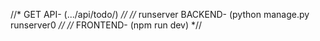 //* GET API-  (.../api/todo/) *//
//* runserver   BACKEND- (python manage.py runserver0 *//
//* FRONTEND-  (npm run dev) *//
